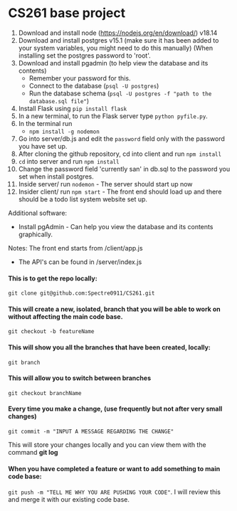 # CS261 base project 

1) Download and install node (https://nodejs.org/en/download/) v18.14
2) Download and install postgres v15.1 (make sure it has been added to your system variables, you might need to do this manually) (When installing set the postgres password to 'root'. 
3) Download and install pgadmin (to help view the database and its contents)
    - Remember your password for this. 
    - Connect to the database (`psql -U postgres`) 
    - Run the database schema (`psql -U postgres -f "path to the database.sql file"`)
4) Install Flask using `pip install flask`
5) In a new terminal, to run the Flask server type `python pyfile.py`.
6) In the terminal run
    - `npm install -g nodemon`
7) Go into server/db.js and edit the `password` field only with the password you have set up. 
8) After cloning the github repository, cd into client and run `npm install`
9) `cd` into server and run `npm install`
10) Change the password field 'currently san' in db.sql to the password you set when install postgres.
11) Inside server/ run `nodemon` - The server should start up now
12) Insider client/ run `npm start` - The front end should load up and there should be a todo list system website set up. 

Additional software:
- Install pgAdmin - Can help you view the database and its contents graphically. 


Notes: The front end starts from /client/app.js
- The API's can be found in /server/index.js

#### This is to get the repo locally:
`git clone git@github.com:Spectre0911/CS261.git`

#### This will create a new, isolated, branch that you will be able to work on without affecting the main code base.
`git checkout -b featureName`

#### This will show you all the branches that have been created, locally:
`git branch`

#### This will allow you to switch between branches
`git checkout branchName`

#### Every time you make a change, (use frequently but not after very small changes)
`git commit -m "INPUT A MESSAGE REGARDING THE CHANGE"`

This will store your changes locally and you can view them with the command **git log**

#### When you have completed a feature or want to add something to main code base:
`git push -m "TELL ME WHY YOU ARE PUSHING YOUR CODE"`. I will review this and merge it with our existing code base.
